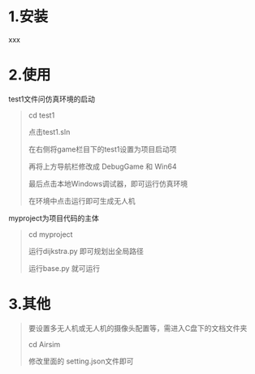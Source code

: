 # 1.安装

xxx

# 2.使用

test1文件问仿真环境的启动

> cd test1
>
> 点击test1.sln
>
> 在右侧将game栏目下的test1设置为项目启动项
>
> 再将上方导航栏修改成 DebugGame  和 Win64 
>
> 最后点击本地Windows调试器，即可运行仿真环境
>
> 在环境中点击运行即可生成无人机

myproject为项目代码的主体

> cd myproject
>
> 运行dijkstra.py 即可规划出全局路径
>
> 运行base.py 就可运行

# 3.其他

> 要设置多无人机或无人机的摄像头配置等，需进入C盘下的文档文件夹
>
> cd Airsim
>
>  修改里面的 setting.json文件即可

